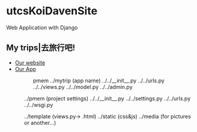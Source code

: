 utcsKoiDavenSite
================
Web Application with Django

<h2>My trips|去旅行吧!</h2>
<ul>
<li><a href="http://hello.koiubuntuserver.idv.tw/mytrip/">Our website</a></li>
<li><a href="#">Our App</a></li>
<ul>

<p><ul>
pmem
../mytrip (app name)
../../__init__.py
../../urls.py
../../views.py
../../model.py
../../admin.py
</ul></p>
<p>
../pmem (project settings)
../../__init__.py
../../settings.py
../../urls.py
../../wsgi.py
</p>
<p>
../template (views.py-> .html)
../static (css&js)
../media (for pictures or another...)
</p>

